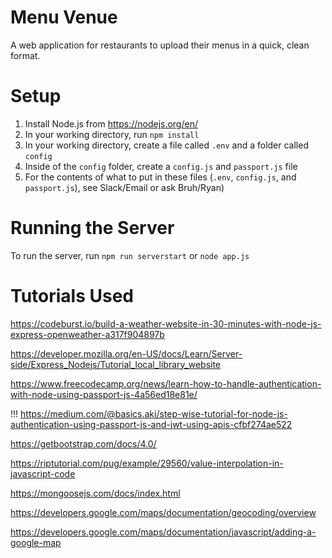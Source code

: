 # Menu Venue

A web application for restaurants to upload their menus in a quick, clean format.

# Setup

1. Install Node.js from https://nodejs.org/en/
2. In your working directory, run `npm install`
3. In your working directory, create a file called `.env` and a folder called `config`
4. Inside of the `config` folder, create a `config.js` and `passport.js` file
4. For the contents of what to put in these files (`.env`, `config.js`, and `passport.js`), see Slack/Email or ask Bruh/Ryan)

# Running the Server

To run the server, run `npm run serverstart` or `node app.js`

# Tutorials Used

https://codeburst.io/build-a-weather-website-in-30-minutes-with-node-js-express-openweather-a317f904897b

https://developer.mozilla.org/en-US/docs/Learn/Server-side/Express_Nodejs/Tutorial_local_library_website

https://www.freecodecamp.org/news/learn-how-to-handle-authentication-with-node-using-passport-js-4a56ed18e81e/

!!! https://medium.com/@basics.aki/step-wise-tutorial-for-node-js-authentication-using-passport-js-and-jwt-using-apis-cfbf274ae522

https://getbootstrap.com/docs/4.0/

https://riptutorial.com/pug/example/29560/value-interpolation-in-javascript-code

https://mongoosejs.com/docs/index.html

https://developers.google.com/maps/documentation/geocoding/overview

https://developers.google.com/maps/documentation/javascript/adding-a-google-map